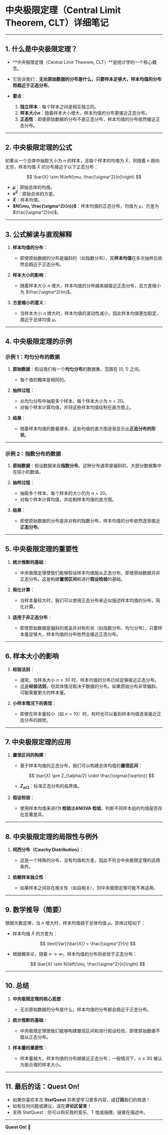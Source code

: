 # **中央极限定理（Central Limit Theorem, CLT）详细笔记**

---

## **1. 什么是中央极限定理？**

- **中央极限定理（Central Limit Theorem, CLT）**是统计学的一个核心概念。  
- 它告诉我们：**无论原始数据的分布是什么，只要样本足够大，样本均值的分布将趋近于正态分布**。

- **要点**：
  1. **独立样本**：每个样本之间是相互独立的。
  2. **样本大小$n$**：随着样本大小增大，样本均值的分布更接近正态分布。
  3. **正态性**：即使原始数据的分布不是正态分布，样本均值的分布依然接近正态分布。

---

## **2. 中央极限定理的公式**

如果从一个总体中抽取大小为 $n$ 的样本，且每个样本的均值为 $\bar{X}$，则随着 $n$ 趋向无穷，样本均值 $\bar{X}$ 的分布接近于以下正态分布：

$$
\bar{X} \sim N\left(\mu, \frac{\sigma^2}{n}\right)
$$

- **$\mu$**：原始总体的均值。  
- **$\sigma^2$**：原始总体的方差。  
- **$\bar{X}$**：样本均值。  
- **$N(\mu, \frac{\sigma^2}{n})$**：样本均值的正态分布，均值为 $\mu$，方差为 $\frac{\sigma^2}{n}$。

---

## **3. 公式解读与直观解释**

1. **样本均值的分布**：
   - 即使原始数据的分布是偏斜的（如指数分布），其**样本均值**在多次抽样后依然会趋近于正态分布。

2. **样本大小的影响**：
   - 随着样本大小 $n$ 增大，样本均值的分布越来越接近正态分布，且方差缩小为 $\frac{\sigma^2}{n}$。

3. **方差缩小的意义**：
   - 当样本大小 $n$ 增大时，样本均值的波动性减小，因此样本均值更加稳定，接近于总体均值 $\mu$。

---

## **4. 中央极限定理的示例**

### **示例 1：均匀分布的数据**

1. **原始数据**：假设我们有一个**均匀分布**的数据集，范围在 $[0, 1]$ 之间。  
   - 每个值的概率是相同的。

2. **抽样过程**：
   - 从均匀分布中抽取多个样本，每个样本大小为 $n = 20$。
   - 对每个样本计算均值，并将这些样本均值绘制在直方图上。

3. **结果**：  
   - 随着样本均值的数量增多，这些均值的直方图逐渐显示出**正态分布的形状**。

---

### **示例 2：指数分布的数据**

1. **原始数据**：假设数据来自**指数分布**，这种分布通常是偏斜的，大部分数据集中在较小的数值。  

2. **抽样过程**：
   - 抽取多个样本，每个样本的大小仍为 $n = 20$。
   - 对每个样本计算均值，并绘制样本均值的直方图。

3. **结果**：  
   - 即使原始数据的分布是非对称的指数分布，样本均值的分布依然逐渐接近**正态分布**。

---

## **5. 中央极限定理的重要性**

1. **统计推断的基础**：  
   - 中央极限定理使我们能够假设样本均值服从正态分布，即使原始数据并非正态分布。这是构建**置信区间**和进行**假设检验**的基础。

2. **简化计算**：  
   - 当样本量较大时，我们可以使用正态分布来近似描述样本均值的分布，简化计算。

3. **适用于非正态分布**：  
   - 即使原始数据是偏斜的或呈非对称形状（如指数分布、均匀分布），只要样本量足够大，样本均值的分布依然会接近正态分布。

---

## **6. 样本大小的影响**

1. **经验法则**：  
   - 通常，当样本大小 $n \geq 30$ 时，样本均值的分布已经足够接近正态分布。  
   - 这是**经验法则**，但具体情况取决于数据的分布。如果原始分布非常偏斜，可能需要更大的样本量。

2. **小样本情况下的表现**：
   - 即使在样本量较小（如 $n = 10$）时，有时也可以看到样本均值逐渐接近正态分布的趋势。

---

## **7. 中央极限定理的应用**

1. **置信区间的构建**：
   - 基于样本均值的正态分布，我们可以构建总体均值的**置信区间**：

     $$
     \bar{X} \pm Z_{\alpha/2} \cdot \frac{\sigma}{\sqrt{n}}
     $$

   - **$Z_{\alpha/2}$**：标准正态分布的临界值。

2. **假设检验**：
   - 使用样本均值来进行**t 检验**或**ANOVA 检验**，判断不同样本组的均值是否存在显著差异。

---

## **8. 中央极限定理的局限性与例外**

1. **柯西分布（Cauchy Distribution）**：  
   - 这是一个特殊的分布，没有均值和方差，因此不符合中央极限定理的适用条件。

2. **依赖样本独立性**：  
   - 如果样本之间存在相关性（如自相关），则中央极限定理可能不再适用。

---

## **9. 数学推导（简要）**

根据大数定律，当 $n$ 增大时，样本均值趋于总体均值 $\mu$。具体过程如下：

- 样本均值 $\bar{X}$ 的方差为：

  $$
  \text{Var}(\bar{X}) = \frac{\sigma^2}{n}
  $$

- 根据概率论，随着 $n \to \infty$，样本均值的分布将收敛于正态分布：

  $$
  \bar{X} \sim N\left(\mu, \frac{\sigma^2}{n}\right)
  $$

---

## **10. 总结**

1. **中央极限定理的核心思想**：
   - 无论原始数据的分布是什么，样本均值的分布都会趋近于正态分布。

2. **统计推断的基础**：
   - 中央极限定理使我们能够构建置信区间和进行假设检验，即使原始数据不服从正态分布。

3. **样本量的重要性**：
   - 样本量越大，样本均值的分布越接近正态分布；一般情况下，$n \geq 30$ 被认为是合理的样本大小。

---

## **11. 最后的话：Quest On!**

- 如果你喜欢本次 **StatQuest** 并希望学习更多内容，请**订阅**我们的频道！  
- 如有任何问题或建议，请在**评论区留言**！  
- 支持 StatQuest：你可以购买我的音乐、T 恤或捐赠，链接在描述中。

---

**Quest On!** 🎯